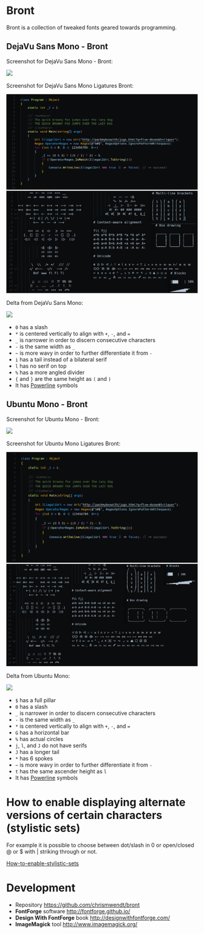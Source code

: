 # Bront

Bront is a collection of tweaked fonts geared towards programming.

## DejaVu Sans Mono - Bront

Screenshot for DejaVu Sans Mono - Bront:

![](http://i.imgur.com/4ysgrgI.png)

Screenshot for DejaVu Sans Mono Ligatures Bront:

![](screenshots/DejaVu%20Sans%20Mono%20Ligatures%20Bront.png)
![](screenshots/DejaVuLigatures.png)

Delta from DejaVu Sans Mono:

![](http://i.imgur.com/B46ac0M.png)

- `0` has a slash
- `*` is centered vertically to align with `+`, `-`, and `=`
- `_` is narrower in order to discern consecutive characters
- `-` is the same width as `_`
- `~` is more wavy in order to further differentiate it from `-`
- `i` has a tail instead of a bilateral serif
- `l` has no serif on top
- `%` has a more angled divider
- `{` and `}` are the same height as `(` and `)`
- It has [Powerline](https://github.com/powerline/powerline) symbols

## Ubuntu Mono - Bront

Screenshot for Ubuntu Mono - Bront:

![](http://i.imgur.com/4DiWVRz.png)

Screenshot for Ubuntu Mono Ligatures Bront:

![](screenshots/Ubuntu%20Mono%20Ligatures%20Bront.png)
![](screenshots/UbuntuLigatures.png)

Delta from Ubuntu Mono:

![](http://i.imgur.com/UQC7aDQ.png)

- `$` has a full pillar
- `0` has a slash
- `_` is narrower in order to discern consecutive characters
- `-` is the same width as `_`
- `*` is centered vertically to align with `+`, `-`, and `=`
- `G` has a horizontal bar
- `%` has actual circles
- `j`, `l`, and `J` do not have serifs
- `J` has a longer tail
- `*` has 6 spokes
- `~` is more wavy in order to further differentiate it from `-`
- `t` has the same ascender height as `l`
- It has [Powerline](https://github.com/powerline/powerline) symbols

# How to enable displaying alternate versions of certain characters (stylistic sets)
For example it is possible to choose between dot/slash in 0 or open/closed @ or $ with | striking through or not.

[How-to-enable-stylistic-sets](https://github.com/tonsky/FiraCode/wiki/How-to-enable-stylistic-sets)

# Development

- Repository https://github.com/chrismwendt/bront
- **FontForge** software http://fontforge.github.io/
- **Design With FontForge** book http://designwithfontforge.com/
- **ImageMagick** tool http://www.imagemagick.org/
